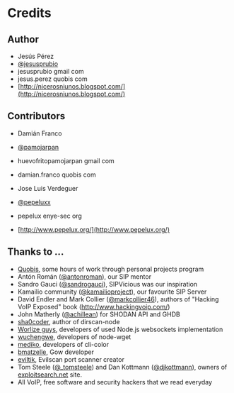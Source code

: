 Credits
=======
Author
------
- Jesús Pérez
 - [@jesusprubio](https://twitter.com/jesusprubio)
 - jesusprubio gmail com
 - jesus.perez quobis com
 - [http://nicerosniunos.blogspot.com/](http://nicerosniunos.blogspot.com/)

Contributors
------------
- Damián Franco
 - [@pamojarpan](https://twitter.com/pamojarpan)
 - huevofritopamojarpan gmail com
 - damian.franco quobis com

- Jose Luis Verdeguer
 - [@pepeluxx](https://twitter.com/pepeluxx)
 - pepelux enye-sec org
 - [http://www.pepelux.org/](http://www.pepelux.org/)

Thanks to ...
-------------
- [Quobis](http://www.quobis.com), some hours of work through personal projects program
- Antón Román ([@antonroman](https://twitter.com/antonroman)), our SIP mentor
- Sandro Gauci ([@sandrogauci](https://twitter.com/sandrogauci)), SIPVicious was our inspiration
- Kamailio community ([@kamailioproject](https://twitter.com/kamailioproject)), our favourite SIP Server
- David Endler and Mark Collier ([@markcollier46](https://twitter.com/markcollier46)), authors of "Hacking VoIP Exposed" book
(http://www.hackingvoip.com/)
- John Matherly ([@achillean](https://twitter.com/achillean)) for SHODAN API and GHDB
- [sha0coder](https://twitter.com/sha0coder), author of dirscan-node
- [Worlize guys](https://github.com/Worlize), developers of used Node.js websockets implementation
- [wuchengwe](https://github.com/wuchengwei/node-wget), developers of node-wget
- [mediko](https://github.com/medikoo/cli-color), developers of cli-color
- [bmatzelle](https://github.com/bmatzelle), Gow developer 
- [eviltik](https://github.com/eviltik/evilscan), Evilscan port scanner creator
- Tom Steele ([@_tomsteele](https://twitter.com/_tomsteele)) and Dan Kottmann ([@djkottmann](https://twitter.com/djkottmann)), owners of [exploitsearch.net](http://www.exploitsearch.net/) site.
- All VoIP, free software and security hackers that we read everyday